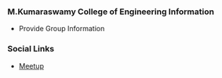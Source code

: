 ### M.Kumaraswamy College of Engineering Information
* Provide Group Information

### Social Links
* [Meetup](https://www.meetup.com/owasp-m-kumaraswamy-college-of-engineering/)



